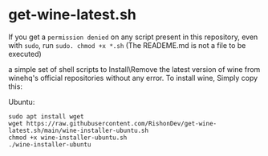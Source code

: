 # get-wine-latest.sh
If you get a `permission denied` on any script present in this repository, even with `sudo`, run `sudo. chmod +x *.sh`
(The READEME.md is not a file to be executed)

a simple set of shell scripts to Install\Remove the latest version of wine from winehq's official repositories without any error.
To install wine, Simply copy this:

Ubuntu:
```
sudo apt install wget
wget https://raw.githubusercontent.com/RishonDev/get-wine-latest.sh/main/wine-installer-ubuntu.sh
chmod +x wine-installer-ubuntu.sh
./wine-installer-ubuntu
```

